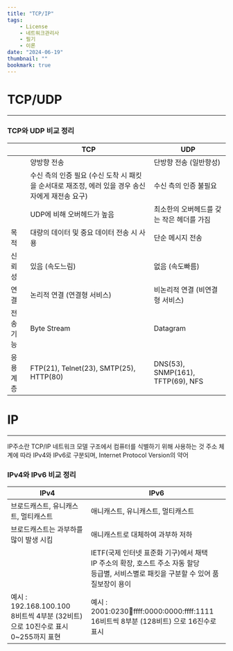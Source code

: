 ```yaml
---
title: "TCP/IP"
tags:
    - License
    - 네트워크관리사
    - 필기
    - 이론
date: "2024-06-19"
thumbnail: ""
bookmark: true
---
```



# TCP/UDP
---

### TCP와 UDP 비교 정리

| |TCP|UDP|
|---|---|---|
| |양방향 전송|단방향 전송 (일반향성)|
| |수신 측의 인증 필요 (수신 도착 시 패킷을 순서대로 재조정, 에러 있을 경우 송신자에게 재전송 요구)|수신 측의 인증 불필요|
| |UDP에 비해 오버헤드가 높음|최소한의 오버헤드를 갖는 작은 헤더를 가짐|
|목적|대량의 데이터 및 중요 데이터 전송 시 사용|단순 메시지 전송|
|신뢰성|있음 (속도느림)|없음 (속도빠름)|
|연결|논리적 연결 (연결형 서비스)|비논리적 연결 (비연결형 서비스)|
|전송기능|Byte Stream|Datagram|
|응용계층|FTP(21), Telnet(23), SMTP(25), HTTP(80)|DNS(53), SNMP(161), TFTP(69), NFS|



# IP
---
IP주소란 TCP/IP 네트워크 모델 구조에서 컴퓨터를 식별하기 위해 사용하는 것
주소 체계에 따라 IPv4와 IPv6로 구분되며, Internet Protocol Version의 약어

### IPv4와 IPv6 비교 정리

|IPv4|IPv6|
|---|---|
|브로드캐스트, 유니캐스트, 멀티캐스트|애니캐스트, 유니캐스트, 멀티캐스트|
|브로드캐스트는 과부하를 많이 발생 시킴|애니캐스트로 대체하여 과부하 저하|
| |IETF(국제 인터넷 표준화 기구)에서 채택 <br> IP 주소의 확장, 호스트 주소 자동 할당 <br> 등급별, 서비스별로 패킷을 구분할 수 있어 품질보장이 용이|
|예시 : 192.168.100.100 <br> 8비트씩 4부분 (32비트) 으로 10진수로 표시 <br> 0~255까지 표현|예시 : 2001:0230:abcd:ffff:0000:0000:ffff:1111 <br> 16비트씩 8부분 (128비트) 으로 16진수로 표시|


